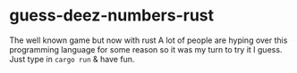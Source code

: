 # guess-deez-numbers-rust
The well known game but now with rust
A lot of people are hyping over this programming language for some reason so it was my turn to try it I guess.
Just type in `cargo run` & have fun.

